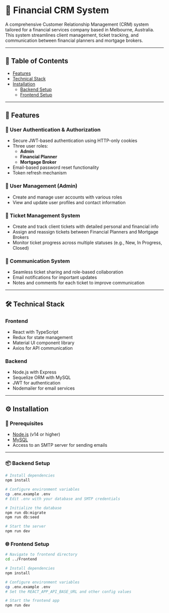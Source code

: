 # 💼 Financial CRM System

A comprehensive Customer Relationship Management (CRM) system tailored for a financial services company based in Melbourne, Australia. This system streamlines client management, ticket tracking, and communication between financial planners and mortgage brokers.

---

## 📑 Table of Contents

- [Features](#features)
- [Technical Stack](#technical-stack)
- [Installation](#installation)
  - [Backend Setup](#backend-setup)
  - [Frontend Setup](#frontend-setup)

---

## 🚀 Features

### 🔐 User Authentication & Authorization

- Secure JWT-based authentication using HTTP-only cookies
- Three user roles:
  - **Admin**
  - **Financial Planner**
  - **Mortgage Broker**
- Email-based password reset functionality
- Token refresh mechanism

### 👥 User Management (Admin)

- Create and manage user accounts with various roles
- View and update user profiles and contact information

### 🎫 Ticket Management System

- Create and track client tickets with detailed personal and financial info
- Assign and reassign tickets between Financial Planners and Mortgage Brokers
- Monitor ticket progress across multiple statuses (e.g., New, In Progress, Closed)

### 💬 Communication System

- Seamless ticket sharing and role-based collaboration
- Email notifications for important updates
- Notes and comments for each ticket to improve communication

---

## 🛠️ Technical Stack

### Frontend

- React with TypeScript
- Redux for state management
- Material UI component library
- Axios for API communication

### Backend

- Node.js with Express
- Sequelize ORM with MySQL
- JWT for authentication
- Nodemailer for email services

---

## ⚙️ Installation

### 🔧 Prerequisites

- [Node.js](https://nodejs.org/) (v14 or higher)
- [MySQL](https://www.mysql.com/)
- Access to an SMTP server for sending emails

---

### 📦 Backend Setup

```bash
# Install dependencies
npm install

# Configure environment variables
cp .env.example .env
# Edit .env with your database and SMTP credentials

# Initialize the database
npm run db:migrate
npm run db:seed

# Start the server
npm run dev

```

### 🌐 Frontend Setup

```bash
# Navigate to frontend directory
cd ../Frontend

# Install dependencies
npm install

# Configure environment variables
cp .env.example .env
# Set the REACT_APP_API_BASE_URL and other config values

# Start the frontend app
npm run dev
